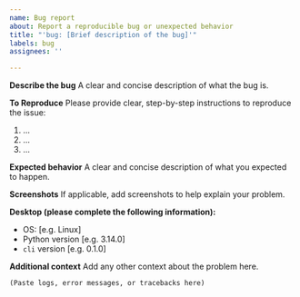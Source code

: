 ```yaml
---
name: Bug report
about: Report a reproducible bug or unexpected behavior
title: "'bug: [Brief description of the bug]'"
labels: bug
assignees: ''

---
```


**Describe the bug**
A clear and concise description of what the bug is.

**To Reproduce**
Please provide clear, step-by-step instructions to reproduce the issue:

1.  ...
2.  ...
3.  ...

**Expected behavior**
A clear and concise description of what you expected to happen.

**Screenshots**
If applicable, add screenshots to help explain your problem.

**Desktop (please complete the following information):**
 - OS: [e.g. Linux]
 - Python version [e.g. 3.14.0]
 - `cli` version [e.g. 0.1.0]

**Additional context**
Add any other context about the problem here.

```txt
(Paste logs, error messages, or tracebacks here)
```
